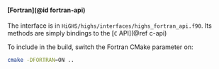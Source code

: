 
#### [Fortran](@id fortran-api)

The interface is in
`HiGHS/highs/interfaces/highs_fortran_api.f90`. Its
methods are simply bindings to the [`C` API](@ref c-api)

To include in the build, switch the Fortran CMake parameter on:
``` bash
cmake -DFORTRAN=ON ..
```